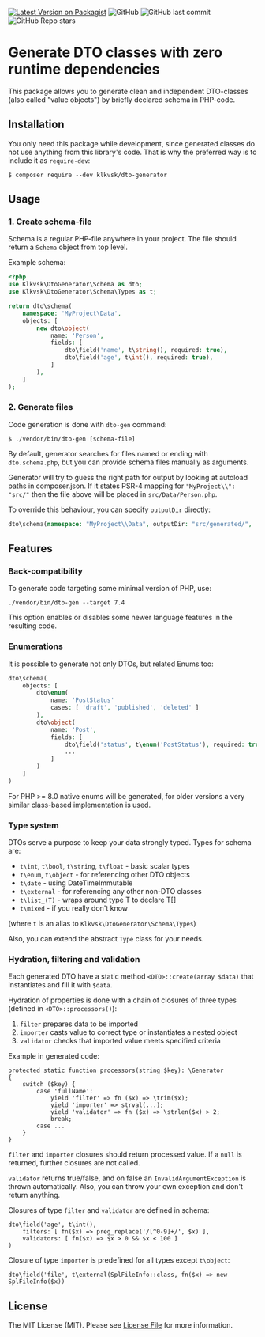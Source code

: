 [![Latest Version on Packagist](https://img.shields.io/packagist/v/klkvsk/dto-generator.svg?style=flat-square)](https://packagist.org/packages/klkvsk/dto-generator)
![GitHub](https://img.shields.io/github/license/klkvsk/dto-generator?style=flat-square)
![GitHub last commit](https://img.shields.io/github/last-commit/klkvsk/dto-generator?style=flat-square)
![GitHub Repo stars](https://img.shields.io/github/stars/klkvsk/dto-generator?style=social)

# Generate DTO classes with zero runtime dependencies

This package allows you to generate clean and independent DTO-classes 
(also called "value objects") by briefly declared schema in PHP-code.

## Installation

You only need this package while development, since generated classes
do not use anything from this library's code. That is why the preferred 
way is to include it as `require-dev`:

    $ composer require --dev klkvsk/dto-generator

## Usage

### 1. Create schema-file

Schema is a regular PHP-file anywhere in your project. 
The file should return a `Schema` object from top level.

Example schema:
```php
<?php
use Klkvsk\DtoGenerator\Schema as dto;
use Klkvsk\DtoGenerator\Schema\Types as t;

return dto\schema(
    namespace: 'MyProject\Data',
    objects: [
        new dto\object(
            name: 'Person',
            fields: [
                dto\field('name', t\string(), required: true),
                dto\field('age', t\int(), required: true),
            ]
        ),
    ]
);
```

### 2. Generate files

Code generation is done with `dto-gen` command:

```
$ ./vendor/bin/dto-gen [schema-file]
```

By default, generator searches for files named or ending with `dto.schema.php`, 
but you can provide schema files manually as arguments.

Generator will try to guess the right path for output by
looking at autoload paths in composer.json. If it states PSR-4 mapping
for `"MyProject\\": "src/"` then the file above will be placed 
in `src/Data/Person.php`.

To override this behaviour, you can specify `outputDir` directly:

```php
dto\schema(namespace: "MyProject\\Data", outputDir: "src/generated/", ...);
```

## Features

### Back-compatibility

To generate code targeting some minimal version of PHP, use:
```
./vendor/bin/dto-gen --target 7.4
```
This option enables or disables some newer language features in the resulting code.

### Enumerations

It is possible to generate not only DTOs, but related Enums too:
```php
dto\schema(
    objects: [
        dto\enum(
            name: 'PostStatus'
            cases: [ 'draft', 'published', 'deleted' ]
        ),
        dto\object(
            name: 'Post',
            fields: [
                dto\field('status', t\enum('PostStatus'), required: true),
                ...
            ]
        )
    ]
)
```
For PHP >= 8.0 native enums will be generated, 
for older versions a very similar class-based implementation is used.

### Type system

DTOs serve a purpose to keep your data strongly typed. Types for schema are:
- `t\int`, `t\bool`, `t\string`, `t\float` - basic scalar types
- `t\enum`, `t\object` - for referencing other DTO objects
- `t\date` - using DateTimeImmutable
- `t\external` - for referencing any other non-DTO classes
- `t\list_(T)` - wraps around type T to declare T[] 
- `t\mixed` - if you really don't know

(where `t` is an alias to `Klkvsk\DtoGenerator\Schema\Types`)

Also, you can extend the abstract `Type` class for your needs.

### Hydration, filtering and validation

Each generated DTO have a static method `<DTO>::create(array $data)` 
that instantiates and fill it with `$data`. 

Hydration of properties is done with a chain of closures of three types (defined in `<DTO>::processors()`):
1. `filter` prepares data to be imported
2. `importer` casts value to correct type or instantiates a nested object
3. `validator` checks that imported value meets specified criteria

Example in generated code:
```
protected static function processors(string $key): \Generator
{
    switch ($key) {
        case 'fullName':
            yield 'filter' => fn ($x) => \trim($x);
            yield 'importer' => strval(...);
            yield 'validator' => fn ($x) => \strlen($x) > 2;
            break;
        case ...
    }
}
```

`filter` and `importer` closures should return processed value. 
If a `null` is returned, further closures are not called.

`validator` returns true/false, and on false an `InvalidArgumentException` 
is thrown automatically. Also, you can throw your own exception and don't return anything.   

Closures of type `filter` and `validator` are defined in schema:
```
dto\field('age', t\int(), 
    filters: [ fn($x) => preg_replace('/[^0-9]+/', $x) ],
    validators: [ fn($x) => $x > 0 && $x < 100 ]
) 
```

Closure of type `importer` is predefined for all types except `t\object`:
```
dto\field('file', t\external(SplFileInfo::class, fn($x) => new SplFileInfo($x))
```


## License
The MIT License (MIT). Please see [License File](LICENSE.md) for more information.